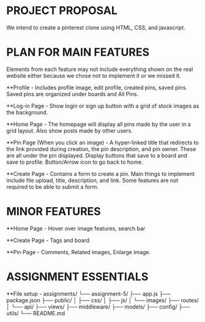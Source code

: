 PROJECT PROPOSAL
======================================
We intend to create a pinterest clone  using HTML, CSS, and javascript.

PLAN FOR MAIN FEATURES
======================================
Elements from each feature may not include everything shown on the real website either because we chose not to implement it or we missed it.

**Profile - Includes profile image, edit profile, created pins, saved pins. Saved pins are organized under boards and All Pins.

**Log-in Page - Show login or sign up button with a grid of stock images as the background. 

**Home Page - The homepage will display all pins made by the user in a grid layout. Also show 
posts made by other users.

**Pin Page (When you click an image) - A hyper-linked title that redirects to the link provided during creation, the pin description, and pin owner. These are all under the pin displayed. Display buttons that save to a board and save to profile. Button/Arrow icon to go back to home.

**Create Page - Contains a form to create a pin. Main things to implement include file upload, title, description, and link. Some features are not required to be able to submit a form. 



MINOR FEATURES
======================================
**Home Page - Hover over image features, search bar

**Create Page - Tags and board

**Pin Page - Comments, Related images, Enlarge image.

ASSIGNMENT ESSENTIALS 
======================================
**File setup -
assignments/
└── assignment-5/
    ├── app.js
    ├── package.json
    ├── public/
    │   ├── css/
    │   ├── js/
    │   └── images/
    ├── routes/
    │   └── api/
    ├── views/
    ├── middleware/
    ├── models/
    ├── config/
    ├── utils/
    └── README.md






